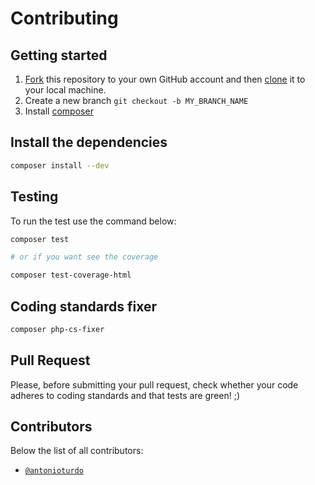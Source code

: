 # Contributing

## Getting started

1. [Fork](https://help.github.com/articles/fork-a-repo/) this repository to your own GitHub account and then [clone](https://help.github.com/articles/cloning-a-repository/) it to your local machine.
2. Create a new branch `git checkout -b MY_BRANCH_NAME`
3. Install [composer](https://getcomposer.org/download/)


## Install the dependencies

```bash
composer install --dev
```

## Testing

To run the test use the command below:

```bash
composer test

# or if you want see the coverage

composer test-coverage-html
```


## Coding standards fixer

```bash
composer php-cs-fixer
```


## Pull Request

Please, before submitting your pull request, check whether your code adheres to coding standards and that tests are green! ;)


## Contributors

Below the list of all contributors:

* [`@antonioturdo`](https://github.com/antonioturdo)
